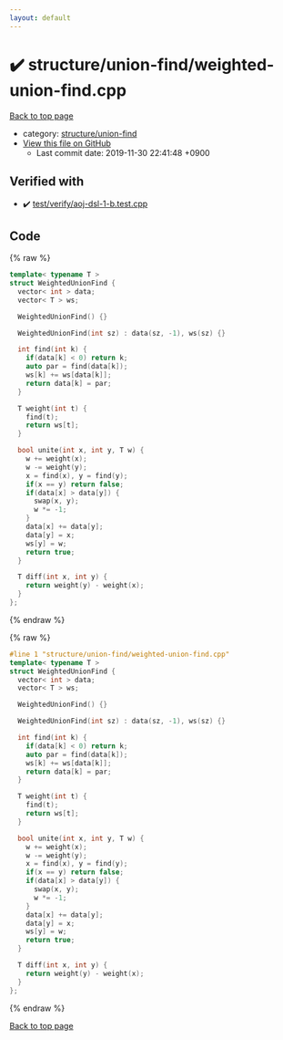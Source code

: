 ```yaml
---
layout: default
---
```


<!-- mathjax config similar to math.stackexchange -->
<script type="text/javascript" async
  src="https://cdnjs.cloudflare.com/ajax/libs/mathjax/2.7.5/MathJax.js?config=TeX-MML-AM_CHTML">
</script>
<script type="text/x-mathjax-config">
  MathJax.Hub.Config({
    TeX: { equationNumbers: { autoNumber: "AMS" }},
    tex2jax: {
      inlineMath: [ ['$','$'] ],
      processEscapes: true
    },
    "HTML-CSS": { matchFontHeight: false },
    displayAlign: "left",
    displayIndent: "2em"
  });
</script>

<script type="text/javascript" src="https://cdnjs.cloudflare.com/ajax/libs/jquery/3.4.1/jquery.min.js"></script>
<script src="https://cdn.jsdelivr.net/npm/jquery-balloon-js@1.1.2/jquery.balloon.min.js" integrity="sha256-ZEYs9VrgAeNuPvs15E39OsyOJaIkXEEt10fzxJ20+2I=" crossorigin="anonymous"></script>
<script type="text/javascript" src="../../../assets/js/copy-button.js"></script>
<link rel="stylesheet" href="../../../assets/css/copy-button.css" />


# :heavy_check_mark: structure/union-find/weighted-union-find.cpp

<a href="../../../index.html">Back to top page</a>

* category: <a href="../../../index.html#16695eacefd17254ea5bccf40066c856">structure/union-find</a>
* <a href="{{ site.github.repository_url }}/blob/master/structure/union-find/weighted-union-find.cpp">View this file on GitHub</a>
    - Last commit date: 2019-11-30 22:41:48 +0900




## Verified with

* :heavy_check_mark: <a href="../../../verify/test/verify/aoj-dsl-1-b.test.cpp.html">test/verify/aoj-dsl-1-b.test.cpp</a>


## Code

<a id="unbundled"></a>
{% raw %}
```cpp
template< typename T >
struct WeightedUnionFind {
  vector< int > data;
  vector< T > ws;

  WeightedUnionFind() {}

  WeightedUnionFind(int sz) : data(sz, -1), ws(sz) {}

  int find(int k) {
    if(data[k] < 0) return k;
    auto par = find(data[k]);
    ws[k] += ws[data[k]];
    return data[k] = par;
  }

  T weight(int t) {
    find(t);
    return ws[t];
  }

  bool unite(int x, int y, T w) {
    w += weight(x);
    w -= weight(y);
    x = find(x), y = find(y);
    if(x == y) return false;
    if(data[x] > data[y]) {
      swap(x, y);
      w *= -1;
    }
    data[x] += data[y];
    data[y] = x;
    ws[y] = w;
    return true;
  }

  T diff(int x, int y) {
    return weight(y) - weight(x);
  }
};

```
{% endraw %}

<a id="bundled"></a>
{% raw %}
```cpp
#line 1 "structure/union-find/weighted-union-find.cpp"
template< typename T >
struct WeightedUnionFind {
  vector< int > data;
  vector< T > ws;

  WeightedUnionFind() {}

  WeightedUnionFind(int sz) : data(sz, -1), ws(sz) {}

  int find(int k) {
    if(data[k] < 0) return k;
    auto par = find(data[k]);
    ws[k] += ws[data[k]];
    return data[k] = par;
  }

  T weight(int t) {
    find(t);
    return ws[t];
  }

  bool unite(int x, int y, T w) {
    w += weight(x);
    w -= weight(y);
    x = find(x), y = find(y);
    if(x == y) return false;
    if(data[x] > data[y]) {
      swap(x, y);
      w *= -1;
    }
    data[x] += data[y];
    data[y] = x;
    ws[y] = w;
    return true;
  }

  T diff(int x, int y) {
    return weight(y) - weight(x);
  }
};

```
{% endraw %}

<a href="../../../index.html">Back to top page</a>

